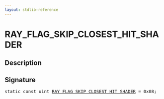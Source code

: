 ```yaml
---
layout: stdlib-reference
---
```


# RAY_FLAG_SKIP_CLOSEST_HIT_SHADER

## Description



## Signature
<pre>
<span class='code_keyword'>static</span> <span class='code_keyword'>const</span> <span class="code_keyword">uint</span> <a href="/stdlib-reference/global-decls/RAY_FLAG_SKIP_CLOSEST_HIT_SHADER" class="code_var">RAY_FLAG_SKIP_CLOSEST_HIT_SHADER</a> = 0x08;
</pre>

